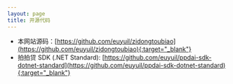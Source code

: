 ```yaml
---
layout: page
title: 开源代码
---
```

* 本网站源码：[https://github.com/euyuil/zidongtoubiao](https://github.com/euyuil/zidongtoubiao){:target="_blank"}
* 拍拍贷 SDK (.NET Standard): [https://github.com/euyuil/ppdai-sdk-dotnet-standard](https://github.com/euyuil/ppdai-sdk-dotnet-standard){:target="_blank"}
